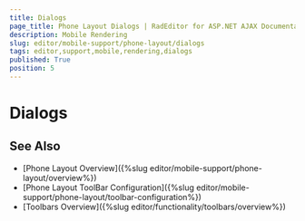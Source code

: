 ```yaml
---
title: Dialogs
page_title: Phone Layout Dialogs | RadEditor for ASP.NET AJAX Documentation
description: Mobile Rendering
slug: editor/mobile-support/phone-layout/dialogs
tags: editor,support,mobile,rendering,dialogs
published: True
position: 5
---
```


# Dialogs




## See Also

* [Phone Layout Overview]({%slug editor/mobile-support/phone-layout/overview%})
* [Phone Layout ToolBar Configuration]({%slug editor/mobile-support/phone-layout/toolbar-configuration%})
* [Toolbars Overview]({%slug editor/functionality/toolbars/overview%})
